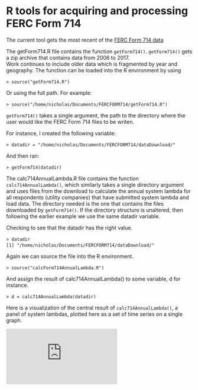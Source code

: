 # R tools for acquiring and processing FERC Form 714

The current tool gets the most recent of the [FERC Form 714 data](https://www.ferc.gov/docs-filing/forms/form-714/data.asp)

The getForm714.R file contains the function `getForm714()`. `getForm714()` gets a zip archive that contains data from 2006 to 2017.  
Work continues to include older data which is fragmented by year and geography. The function can be loaded into the R environment by using 

```
> source("getForm714.R")
```

Or using the full path. For example:

```
> source("/home/nicholas/Documents/FERCFORM714/getForm714.R")
```

`getForm714()` takes a single argument, the path to the directory where the user would like the FERC Form 714 files to be writen. 

For instance, I created the following variable:

```
> datadir = "/home/nicholas/Documents/FERCFORM714/dataDownload/"
```

And then ran:

```
> getForm714(datadir)
```

The calc714AnnualLambda.R file contains the function `calc714AnnualLambda()`, which similarly takes a single directory argument and uses files from the download to calculate the annual system lambda for all respondents (utility companies) that have submitted system lambda and load data.  The directory needed is the one that contains the files downloaded by `getForm714()`.  If the directory structure is unaltered, then following the earlier example we use the same datadir variable. 

Checking to see that the datadir has the right value. 

```
> datadir
[1] "/home/nicholas/Documents/FERCFORM714/dataDownload/"
```

Again we can source the file into the R environment.

```
> source("calcForm714AnnualLambda.R")
```

And assign the result of calc714AnnualLambda() to some variable, d for instance.

```
> d = calc714AnnualLambda(datadir)
```

Here is a visualization of the central result of `calc714AnnualLambda()`, a panel of system lambdas, plotted here as a set of time series on a single graph.

![](https://github.com/nsbowden/fercform714/blob/master/Form714AnnualLambda.pdf)

